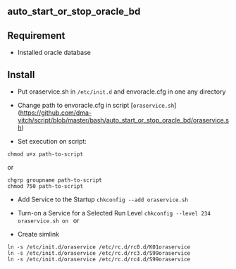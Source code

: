 auto_start_or_stop_oracle_bd
----------------------------

Requirement
------------
- Installed oracle database

Install
-------
- Put oraservice.sh in `/etc/init.d` and envoracle.cfg in one any directory

- Change path to envoracle.cfg in script [`oraservice.sh`] (https://github.com/dma-vitch/script/blob/master/bash/auto_start_or_stop_oracle_bd/oraservice.sh)

- Set execution on script:

`chmod u+x path-to-script`
 
or
```
chgrp groupname path-to-script
chmod 750 path-to-script
```

- Add Service to the Startup
`
chkconfig --add oraservice.sh
`

- Turn-on a Service for a Selected Run Level
`
chkconfig --level 234 oraservice.sh on 
`
or 

- Create simlink
```
ln -s /etc/init.d/oraservice /etc/rc.d/rc0.d/K01oraservice
ln -s /etc/init.d/oraservice /etc/rc.d/rc3.d/S99oraservice
ln -s /etc/init.d/oraservice /etc/rc.d/rc4.d/S99oraservice
```